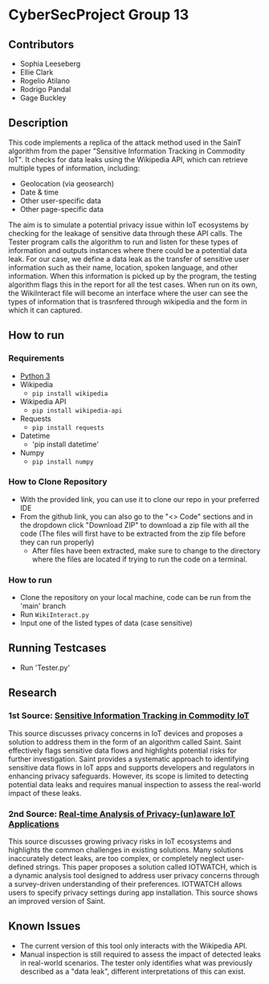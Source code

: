 # CyberSecProject Group 13

## **Contributors**
 * Sophia Leeseberg
 * Ellie Clark
 * Rogelio Atilano
 * Rodrigo Pandal
 * Gage Buckley

## **Description**
This code implements a replica of the attack method used in the SainT algorithm from the paper "Sensitive Information Tracking in Commodity IoT". It checks for data leaks using the Wikipedia API, which can retrieve multiple types of information, including:
- Geolocation (via geosearch)
- Date & time
- Other user-specific data
- Other page-specific data

The aim is to simulate a potential privacy issue within IoT ecosystems by checking for the leakage of sensitive data through these API calls. The Tester program calls the algorithm to run and listen for these
types of information and outputs instances where there could be a potential data leak. For our case, we define a data leak as the transfer of sensitive user information such as their name, location, spoken language,
and other information. When this information is picked up by the program, the testing algorithm flags this in the report for all the test cases. When run on its own, the WikiInteract file will become an interface where
the user can see the types of information that is trasnfered through wikipedia and the form in which it can captured.

## **How to run**

### **Requirements**
 * [Python 3](https://www.python.org/downloads/)
 * Wikipedia
    * `pip install wikipedia`
 * Wikipedia API
    * `pip install wikipedia-api`
 * Requests
    * `pip install requests`
 * Datetime
    * 'pip install datetime'
 * Numpy
    * `pip install numpy`
  
### **How to Clone Repository**
 * With the provided link, you can use it to clone our repo in your preferred IDE
 * From the github link, you can also go to the "<> Code" sections and in the dropdown click "Download ZIP" to download a zip file with all the code (The files will first have to be extracted from the zip file before they can run properly)
    * After files have been extracted, make sure to change to the directory where the files are located if trying to run the code on a terminal.

### **How to run**
 * Clone the repository on your local machine, code can be run from the 'main' branch
 * Run `WikiInteract.py`
 * Input one of the listed types of data (case sensitive)

## **Running Testcases** 
 * Run 'Tester.py'

## **Research**

### **1st Source:** [Sensitive Information Tracking in Commodity IoT](https://arxiv.org/pdf/1802.08307v1)
This source discusses privacy concerns in IoT devices and proposes a solution to address them in the form of an algorithm called Saint. Saint effectively flags sensitive data flows and highlights potential risks for further investigation. Saint provides a systematic approach to identifying sensitive data flows in IoT apps and supports developers and regulators in enhancing privacy safeguards. However, its scope is limited to detecting potential data leaks and requires manual inspection to assess the real-world impact of these leaks.

### **2nd Source:** [Real-time Analysis of Privacy-(un)aware IoT Applications](https://arxiv.org/abs/1911.10461)
This source discusses growing privacy risks in IoT ecosystems and highlights the common challenges in existing solutions. Many solutions inaccurately detect leaks, are too complex, or completely neglect user-defined strings. This paper proposes a solution called IOTWATCH, which is a dynamic analysis tool designed to address user privacy concerns through a survey-driven understanding of their preferences. IOTWATCH allows users to specify privacy settings during app installation. This source shows an improved version of Saint.

## **Known Issues**
- The current version of this tool only interacts with the Wikipedia API.
- Manual inspection is still required to assess the impact of detected leaks in real-world scenarios. The tester only identifies what was previously described as a "data leak", different interpretations of this can exist.
